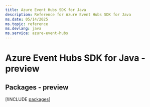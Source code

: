 ```yaml
---
title: Azure Event Hubs SDK for Java
description: Reference for Azure Event Hubs SDK for Java
ms.date: 05/14/2025
ms.topic: reference
ms.devlang: java
ms.service: azure-event-hubs
---
```

# Azure Event Hubs SDK for Java - preview
## Packages - preview
[!INCLUDE [packages](event-hubs-index.md)]